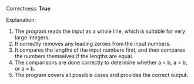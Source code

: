 Correctness: **True**

Explanation: 
1. The program reads the input as a whole line, which is suitable for very large integers.
2. It correctly removes any leading zeroes from the input numbers.
3. It compares the lengths of the input numbers first, and then compares the numbers themselves if the lengths are equal.
4. The comparisons are done correctly to determine whether a < b, a > b, or a = b.
5. The program covers all possible cases and provides the correct output.